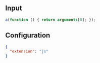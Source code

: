 
## Input
```javascript input
a(function () { return arguments[0]; });
```

## Configuration
```json configuration
{
  "extension": "js"
}
```
